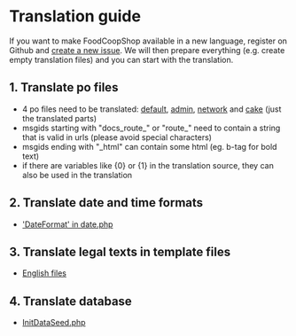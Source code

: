 # Translation guide

If you want to make FoodCoopShop available in a new language, register on Github and [create a new issue](https://github.com/foodcoopshop/foodcoopshop/issues/new). We will then prepare everything (e.g. create empty translation files) and you can start with the translation.

## 1. Translate po files
* 4 po files need to be translated: [default](https://github.com/foodcoopshop/foodcoopshop/tree/main/resources/locales/en_US/default.po), [admin](https://github.com/foodcoopshop/foodcoopshop/tree/main/plugins/Admin/resources/locales/en_US/admin.po), [network](https://github.com/foodcoopshop/foodcoopshop/tree/main/plugins/Network/resources/locales/en_US/network.po) and [cake](https://github.com/foodcoopshop/foodcoopshop/tree/main/resources/locales/de_DE/cake.po) (just the translated parts)
* msgids starting with "docs_route_" or "route_" need to contain a string that is valid in urls (please avoid special characters)
* msgids ending with "_html" can contain some html (eg. b-tag for bold text)
* if there are variables like {0} or {1} in the translation source, they can also be used in the translation

## 2. Translate date and time formats
* ['DateFormat' in date.php](https://github.com/foodcoopshop/foodcoopshop/tree/main/config/Locale/en_US/date.php)

## 3. Translate legal texts in template files
* [English files](https://github.com/foodcoopshop/foodcoopshop/tree/main/templates/element/legal/en_US)

## 4. Translate database
* [InitDataSeed.php](https://github.com/foodcoopshop/foodcoopshop/tree/main/config/Seeds/locale/en_US/InitDataSeed.php)
